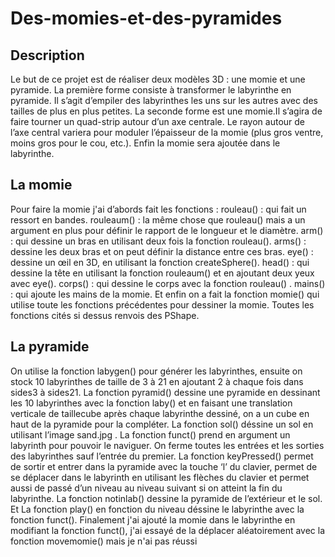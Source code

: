 # Des-momies-et-des-pyramides
## Description
Le but de ce projet est de réaliser deux modèles 3D : une momie et une pyramide.
La première forme consiste à transformer le labyrinthe en pyramide. Il s’agit d’empiler
des labyrinthes les uns sur les autres avec des tailles de plus en plus petites.
La seconde forme est une momie.Il s’agira de faire tourner un quad-strip autour d’un axe centrale. Le rayon autour de l’axe central variera pour moduler l’épaisseur de la momie (plus gros ventre, moins gros pour le cou, etc.).
Enfin la momie sera ajoutée dans le labyrinthe.

## La momie
Pour faire la momie j'ai d’abords fait les fonctions :
rouleau() : qui fait un ressort en bandes.
rouleaum() : la même chose que rouleau() mais a un argument en plus pour définir le
rapport de le longueur et le diamètre.
arm() : qui dessine un bras en utilisant deux fois la fonction rouleau().
arms() : dessine les deux bras et on peut définir la distance entre ces bras.
eye() : dessine un œil en 3D, en utilisant la fonction createSphere().
head() : qui dessine la tête en utilisant la fonction rouleaum() et en ajoutant deux
yeux avec eye().
corps() : qui dessine le corps avec la fonction rouleau() .
mains() : qui ajoute les mains de la momie.
Et enfin on a fait la fonction momie() qui utilise toute les fonctions précédentes pour
dessiner la momie.
Toutes les fonctions cités si dessus renvois des PShape.
## La pyramide
On utilise la fonction labygen() pour générer les labyrinthes, ensuite on stock 10 labyrinthes de taille de 3 à 21 en ajoutant 2 à chaque fois dans sides3 à sides21.
La fonction pyramid() dessine une pyramide en dessinant les 10 labyrinthes avec la fonction laby() et en faisant une translation verticale de taillecube après chaque labyrinthe dessiné, on a un cube en haut de la pyramide pour la compléter.
La fonction sol() déssine un sol en utilisant l’image sand.jpg .
La fonction funct() prend en argument un labyrinth pour pouvoir le naviguer.
On ferme toutes les entrées et les sorties des labyrinthes sauf l’entrée du premier.
La fonction keyPressed() permet de sortir et entrer dans la pyramide avec la touche ‘l’ du clavier, permet de se déplacer dans le labyrinth en utilisant les flèches du clavier et permet aussi de passé d’un niveau au niveau suivant si on atteint la fin du
labyrinthe.
La fonction notinlab() dessine la pyramide de l’extérieur et le sol.
Et La fonction play() en fonction du niveau déssine le labyrinthe avec la fonction funct().
Finalement j'ai ajouté la momie dans le labyrinthe en modifiant la fonction funct(), j'ai essayé de la déplacer aléatoirement avec la fonction movemomie() mais je n'ai pas réussi 

